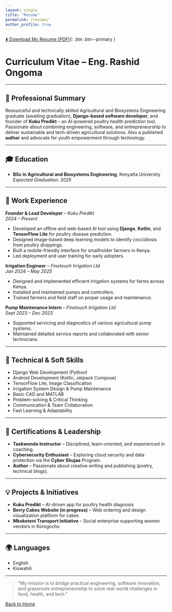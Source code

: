 ```yaml
---
layout: single
title: "Resume"
permalink: /resume/
author_profile: true
---
```


[⬇️ Download My Resume (PDF)](/assets/images/Rashid_Ongoma_Resume.pdf){: .btn .btn--primary }

<!-- Your resume content here -->


# Curriculum Vitae – Eng. Rashid Ongoma

---

## 🎯 Professional Summary

Resourceful and technically skilled Agricultural and Biosystems Engineering graduate (awaiting graduation), **Django-based software developer**, and founder of **Kuku Predikt** – an AI-powered poultry health prediction tool. Passionate about combining engineering, software, and entrepreneurship to deliver sustainable and tech-driven agricultural solutions. Also a published **author** and advocate for youth empowerment through technology.

---

## 🎓 Education

- **BSc in Agricultural and Biosystems Engineering**, Kenyatta University  
  *Expected Graduation: 2025*

---

## 💼 Work Experience

**Founder & Lead Developer** – *Kuku Predikt*  
*2024 – Present*  
- Developed an offline and web-based AI tool using **Django**, **Kotlin**, and **TensorFlow Lite** for poultry disease prediction.  
- Designed image-based deep learning models to identify coccidiosis from poultry droppings.  
- Built a mobile-friendly interface for smallholder farmers in Kenya.  
- Led deployment and user training for early adopters.

**Irrigation Engineer** – *Finetouch Irrigation Ltd*  
*Jan 2024 – May 2025*  
- Designed and implemented efficient irrigation systems for farms across Kenya.  
- Installed and maintained pumps and controllers.  
- Trained farmers and field staff on proper usage and maintenance.

**Pump Maintenance Intern** – *Finetouch Irrigation Ltd*  
*Sept 2023 – Dec 2023*  
- Supported servicing and diagnostics of various agricultural pump systems.  
- Maintained detailed service reports and collaborated with senior technicians.

---

## 🧰 Technical & Soft Skills

- Django Web Development (Python)  
- Android Development (Kotlin, Jetpack Compose)  
- TensorFlow Lite, Image Classification  
- Irrigation System Design & Pump Maintenance  
- Basic CAD and MATLAB  
- Problem-solving & Critical Thinking  
- Communication & Team Collaboration  
- Fast Learning & Adaptability  

---

## 📜 Certifications & Leadership

- **Taekwondo Instructor** – Disciplined, team-oriented, and experienced in coaching.  
- **Cybersecurity Enthusiast** – Exploring cloud security and data protection via the **Cyber Shujaa** Program.  
- **Author** – Passionate about creative writing and publishing (poetry, technical blogs).  

---

## 💡 Projects & Initiatives

- **Kuku Predikt** – AI-driven app for poultry health diagnosis  
- **Berry Cakes Website (in progress)** – Web ordering and design visualization platform for cakes  
- **Mkokoteni Transport Initiative** – Social enterprise supporting women vendors in Korogocho

---

## 🌍 Languages

- English  
- Kiswahili  

---

> "My mission is to bridge practical engineering, software innovation, and grassroots entrepreneurship to solve real-world challenges in food, health, and tech."

[Back to Home](/)
